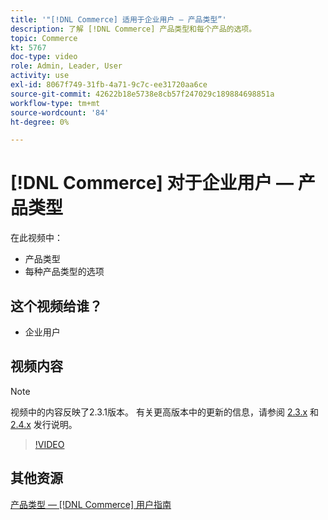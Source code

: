 ```yaml
---
title: '"[!DNL Commerce] 适用于企业用户 — 产品类型”'
description: 了解 [!DNL Commerce] 产品类型和每个产品的选项。
topic: Commerce
kt: 5767
doc-type: video
role: Admin, Leader, User
activity: use
exl-id: 8067f749-31fb-4a71-9c7c-ee31720aa6ce
source-git-commit: 42622b18e5738e8cb57f247029c189884698851a
workflow-type: tm+mt
source-wordcount: '84'
ht-degree: 0%

---
```


# [!DNL Commerce] 对于企业用户 — 产品类型

在此视频中：

- 产品类型
- 每种产品类型的选项

## 这个视频给谁？

- 企业用户

## 视频内容

>[!NOTE]
>
>视频中的内容反映了2.3.1版本。 有关更高版本中的更新的信息，请参阅 [ 2.3.x](https://devdocs.magento.com/guides/v2.3/release-notes/bk-release-notes.html) 和 [2.4.x](https://devdocs.magento.com/guides/v2.4/release-notes/bk-release-notes.html) 发行说明。

>[!VIDEO](https://video.tv.adobe.com/v/35952?quality=12&learn=on)

## 其他资源

[产品类型 —  [!DNL Commerce] 用户指南](https://docs.magento.com/user-guide/catalog/product-types.html)
